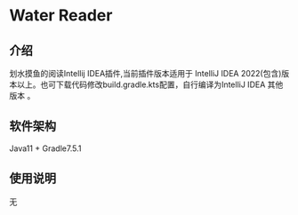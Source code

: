 # Water Reader

## 介绍
划水摸鱼的阅读Intellij IDEA插件,当前插件版本适用于 IntelliJ IDEA 2022(包含)版本以上。也可下载代码修改build.gradle.kts配置，自行编译为IntelliJ IDEA 其他版本 。

##  软件架构
Java11 + Gradle7.5.1

## 使用说明
无